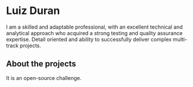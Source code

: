 
# Luiz Duran

I am a skilled and adaptable professional, with an excellent technical and analytical approach who acquired a strong testing and quality assurance expertise. Detail oriented and ability to successfully deliver complex multi-track projects.

## About the projects

It is an open-source challenge.